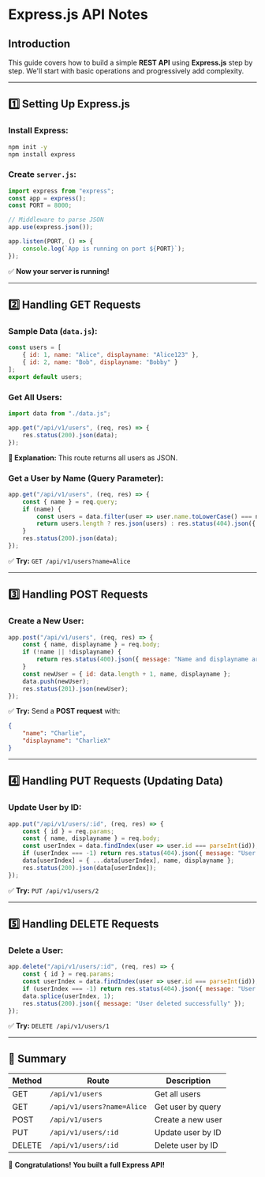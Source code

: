 # Express.js API Notes

## Introduction
This guide covers how to build a simple **REST API** using **Express.js** step by step. We'll start with basic operations and progressively add complexity.

---

## 1️⃣ Setting Up Express.js

### Install Express:
```sh
npm init -y
npm install express
```

### Create `server.js`:
```javascript
import express from "express";
const app = express();
const PORT = 8000;

// Middleware to parse JSON
app.use(express.json());

app.listen(PORT, () => {
    console.log(`App is running on port ${PORT}`);
});
```
✅ **Now your server is running!**

---

## 2️⃣ Handling GET Requests

### Sample Data (`data.js`):
```javascript
const users = [
    { id: 1, name: "Alice", displayname: "Alice123" },
    { id: 2, name: "Bob", displayname: "Bobby" }
];
export default users;
```

### Get All Users:
```javascript
import data from "./data.js";

app.get("/api/v1/users", (req, res) => {
    res.status(200).json(data);
});
```
**📝 Explanation:** This route returns all users as JSON.

### Get a User by Name (Query Parameter):
```javascript
app.get("/api/v1/users", (req, res) => {
    const { name } = req.query;
    if (name) {
        const users = data.filter(user => user.name.toLowerCase() === name.toLowerCase());
        return users.length ? res.json(users) : res.status(404).json({ message: "User not found" });
    }
    res.status(200).json(data);
});
```
✅ **Try:** `GET /api/v1/users?name=Alice`

---

## 3️⃣ Handling POST Requests

### Create a New User:
```javascript
app.post("/api/v1/users", (req, res) => {
    const { name, displayname } = req.body;
    if (!name || !displayname) {
        return res.status(400).json({ message: "Name and displayname are required." });
    }
    const newUser = { id: data.length + 1, name, displayname };
    data.push(newUser);
    res.status(201).json(newUser);
});
```
✅ **Try:** Send a **POST request** with:
```json
{
    "name": "Charlie",
    "displayname": "CharlieX"
}
```

---

## 4️⃣ Handling PUT Requests (Updating Data)

### Update User by ID:
```javascript
app.put("/api/v1/users/:id", (req, res) => {
    const { id } = req.params;
    const { name, displayname } = req.body;
    const userIndex = data.findIndex(user => user.id === parseInt(id));
    if (userIndex === -1) return res.status(404).json({ message: "User not found" });
    data[userIndex] = { ...data[userIndex], name, displayname };
    res.status(200).json(data[userIndex]);
});
```
✅ **Try:** `PUT /api/v1/users/2`

---

## 5️⃣ Handling DELETE Requests

### Delete a User:
```javascript
app.delete("/api/v1/users/:id", (req, res) => {
    const { id } = req.params;
    const userIndex = data.findIndex(user => user.id === parseInt(id));
    if (userIndex === -1) return res.status(404).json({ message: "User not found" });
    data.splice(userIndex, 1);
    res.status(200).json({ message: "User deleted successfully" });
});
```
✅ **Try:** `DELETE /api/v1/users/1`

---

## 🎯 Summary
| Method | Route | Description |
|--------|------------|----------------------|
| GET | `/api/v1/users` | Get all users |
| GET | `/api/v1/users?name=Alice` | Get user by query |
| POST | `/api/v1/users` | Create a new user |
| PUT | `/api/v1/users/:id` | Update user by ID |
| DELETE | `/api/v1/users/:id` | Delete user by ID |

🚀 **Congratulations! You built a full Express API!**

